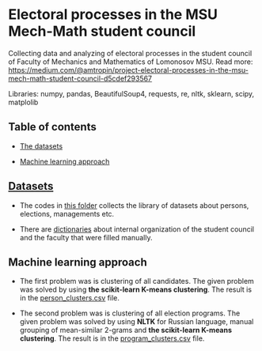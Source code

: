 # Electoral processes in the MSU Mech-Math student council

Collecting data and analyzing of electoral processes in the student council of Faculty of Mechanics and Mathematics of Lomonosov MSU. Read more: https://medium.com/@amtropin/project-electoral-processes-in-the-msu-mech-math-student-council-d5cdef293567


Libraries: numpy, pandas, BeautifulSoup4, requests, re, nltk, sklearn, scipy, matplolib


## Table of contents
- [The datasets](#the-datasets)

- [Machine learning approach](#machine-learning-approach)


## [Datasets](https://github.com/am-tropin/ssmm_database/tree/main/library:%20main)

- The codes in [this folder](https://github.com/am-tropin/ssmm_database/tree/main/elections:%20source%20to%20library) collects the library of datasets about persons, elections, managements etc. 

- There are [dictionaries](https://github.com/am-tropin/ssmm_database/tree/main/dictionaries) about internal organization of the student council and the faculty that were filled manually.


## Machine learning approach

- The first problem was is clustering of all candidates. The given problem was solved by using **the scikit-learn K-means clustering**. The result is in the [person_clusters.csv](https://github.com/am-tropin/ssmm_database/blob/main/elections:%20ML/person_clusters.csv) file.

- The second problem was is clustering of all election programs. The given problem was solved by using **NLTK** for Russian language, manual grouping of mean-similar 2-grams and **the scikit-learn K-means clustering**. The result is in the [program_clusters.csv](https://github.com/am-tropin/ssmm_database/blob/main/elections:%20ML/program_clusters.csv) file.


